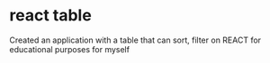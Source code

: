 # react table
Created an application with a table that can sort, filter on REACT for educational purposes for myself
